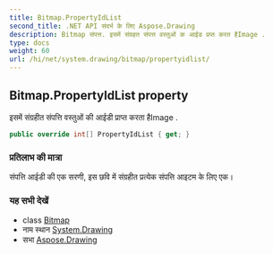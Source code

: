 ```yaml
---
title: Bitmap.PropertyIdList
second_title: .NET API संदर्भ के लिए Aspose.Drawing
description: Bitmap संपत्त. इसमें संग्रहत संपत्त वस्तुओं क आईड प्रप्त करत हैImage .
type: docs
weight: 60
url: /hi/net/system.drawing/bitmap/propertyidlist/
---
```

## Bitmap.PropertyIdList property

इसमें संग्रहीत संपत्ति वस्तुओं की आईडी प्राप्त करता हैImage .

```csharp
public override int[] PropertyIdList { get; }
```

### प्रतिलाभ की मात्रा

संपत्ति आईडी की एक सरणी, इस छवि में संग्रहीत प्रत्येक संपत्ति आइटम के लिए एक।

### यह सभी देखें

* class [Bitmap](../)
* नाम स्थान [System.Drawing](../../bitmap/)
* सभा [Aspose.Drawing](../../../)


